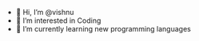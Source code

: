 - 👋 Hi, I’m @vishnu
- 👀 I’m interested in Coding
- 🌱 I’m currently learning new programming languages

<!---
vishnu-mani/vishnu-mani is a ✨ special ✨ repository because its `README.md` (this file) appears on your GitHub profile.
You can click the Preview link to take a look at your changes.
--->
